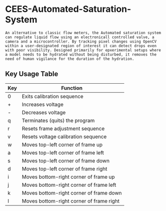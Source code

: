 # CEES-Automated-Saturation-System

    An alternative to classic flow meters, the Automated saturation system can regulate liquid flow using an electronicall controlled valve, a camera and a microcontroller. By tracking pixel changes using OpenCV within a user-designated region of interest it can detect drops even with poor visibility. Designed primarily for epxerimental setups where a model needs to be hydrated without being disturbed, it removes the need of human vigilance for the duration of the hydration.

## Key Usage Table
| Key| Function						 		    	             |
|----|-------------------------------------------|
| 0	 | Exits calibration sequence	 			         |
| +	 | Increases voltage	 				            	 |
| -	 | Decreases voltage	 				             	 |
| q	 | Terminates (quits) the program	 		       |
| r	 | Resets frame adjustment sequence	 		     |
| v	 | Resets voltage calibration sequence	   	 |
| w	 | Moves top-left corner of frame up	 	     |
| a	 | Moves top-left corner of frame left	   	 |
| s	 | Moves top-left corner of frame down	 	   |
| d	 | Moves top-left corner of frame right 	   |
| i	 | Moves bottom-right corner of frame up  	 |
| j	 | Moves bottom-right corner of frame left	 |
| k	 | Moves bottom-right corner of frame down	 |
| l	 | Moves bottom-right corner of frame right	 |
